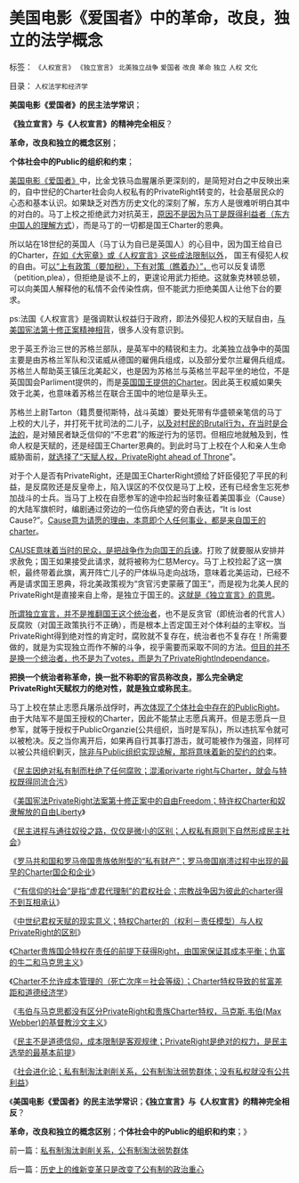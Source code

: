 # 美国电影《爱国者》中的革命，改良，独立的法学概念

标签： `《人权宣言》` `《独立宣言》` `北美独立战争` `爱国者` `改良` `革命` `独立` `人权` `文化` 

目录： `人权法学和经济学`

**美国电影《爱国者》的民主法学常识**；

**《独立宣言》与《人权宣言》的精神完全相反**？

**革命，改良和独立的概念区别**；

**个体社会中的Public的组织和约束**；



[美国电影《爱国者》](../../../2008/3/22/《爱国者》后谈北美独立战争的政治经济外交军事史.md)中，比金戈铁马血腥屠杀更深刻的，是简短对白之中反映出来的，自中世纪的Charter社会向人权私有的PrivateRight转变的，社会基层民众的心态和基本认识。如果缺乏对西方历史文化的深刻了解，东方人是很难听明白其中的对白的。马丁上校之拒绝武力对抗英王，[原因不是因为马丁是既得利益者（东方中国人的理解方式](../../../2009/8/28/已得利益者不是敌人而是盟友！.md)），而是马丁的一切都是国王Charter的恩典。

所以站在18世纪的英国人（马丁认为自已是英国人）的心目中，因为国王给自已的Charter，[在如《大宪章》或《人权宣言》这些成法限制以外](../../../2010/3/26/道德治国“上纲上线”和中庸之道“减纲下线”.md)，
国王有侵犯人权的自由。可[以“上有政策（要加税），下有对策（瞧着办）”，](../../../2012/3/2/中世纪Charter等级社会的阶级死亡次序排定.md)也可以反复请愿（petition,plea），但拒绝是谈不上的，更遑论用武力拒绝。这就象克林顿总顿，可以向美国人解释他的私情不会传染性病，但不能武力拒绝美国人让他下台的要求。

ps:法国《人权宣言》是强调默认权益归于政府，即法外侵犯人权的天赋自由，[与美国宪法第十修正案精神相背](../../../2012/3/1/民主的法学常识和私有制和自由.md)，很多人没有意识到。

忠于英王乔治三世的苏格兰部队，是英军中的精锐和主力。北美独立战争中的英国主要是由苏格兰军队和汉诺威从德国的雇佣兵组成，以及部分爱尔兰雇佣兵组成。苏格兰人帮助英王镇压北美起义，也是因为苏格兰与英格兰平起平坐的地位，不是英国国会Parliment提供的，而是[英国国王提供的Charter](../../../2011/8/21/民主必然是排外的；英国下议院的排外传统.md)。因此英王权威如果失效于北美，也意味着苏格兰在联合王国中的地位是草头王。

苏格兰上尉Tarton（籍贯曼彻斯特，战斗英雄）要处死带有华盛顿亲笔信的马丁上校的大儿子，并打死干扰司法的二儿子，[以及对村民的Brutal行为，在当时是合法的](../../../2011/5/8/北美独立战争简析《爱国者》真假情节.md)，是对殖民者缺乏信仰的“不忠君”的叛逆行为的惩罚。但相应地就触及到，性命人权是天赋的，还是经国王Charter恩典的。到此时马丁上校在个人和亲人生命威胁面前，[就选择了“天赋人权，PrivateRight
ahead of Throne](../../../2009/9/24/人性本私必为善.md)”。

对于个人是否有PrivateRight，还是国王CharterRight颁给了奸臣侵犯了平民的利益，是反腐败还是反皇帝上，陷入误区的不仅仅是马丁上校，还有已经舍生忘死参加战斗的士兵。当马丁上校在自愿参军的途中捡起当时象征着美国事业（Cause）的大陆军旗帜时，编剧通过旁边的一位伤兵绝望的旁白表达，“It
is lost Cause?”。[Cause意为请愿的理由，本意即个人任何事业，都是来自国王的charter](../../../2012/3/2/中世纪君权天赋的积极意义.md)。

[CAUSE意味着当时的民众，是把战争作为向国王的兵谏](../../../2012/3/1/为什么信仰社会无法避免宗教战争？.md)。打败了就要服从安排并求赦免；国王如果接受此请求，就将被称为仁慈Mercy。马丁上校捡起了这一旗帜，最终带着此旗，离开阵亡儿子的尸体纵马走向战场，意味着北美运动，已经不再是请求国王恩典，将北美政策视为“贪官污吏蒙蔽了国王”，而是视为北美人民的PrivateRight是直接来自上帝，是独立于国王的。[这就是《独立宣言》的意思](../../../2011/10/5/基督教干扰了美式民主的渐进过程.md)。

[所谓独立宣言，并不是推翻国王这个统治者](../../../2011/5/8/北美独立战争英国真的万恶不赦吗？.md)，也不是反贪官（即统治者的代言人）反腐败（对国王政策执行不正确），而是根本上否定国王对个体利益的主宰权。当PrivateRight得到绝对性的肯定时，腐败就不复存在，统治者也不复存在！所需要做的，就是为实现独立而作不解的斗争，视乎需要而采取不同的方法。[但目的并不是换一个统治者，也不是为了votes，而是为了PrivateRightIndependance](../../../2011/5/9/有限的革命，有限的战争.md)。



**把换一个统治者称革命，换一批不称职的官员称改良，那么完全确定PrivateRight天赋权力的绝对性，就是独立或称民主**。

马丁上校在禁止志愿兵屠杀战俘时，再[次体现了个体社会中存在的PublicRight](../../../2009/7/1/拯救小资瑞恩的八个美国大兵.md)。由于大陆军不是国王授权的Charter，因此不能禁止志愿兵离开。但是志愿兵一旦参军，就等于授权于PublicOrganzie(公共组织，当时是军队)，所以违抗军令就可以被枪决。反之当你离开后，如果再自行其事打游击，就可能被作为强盗，同样可以被公共组织剿灭，[除非与Public组织实现谅解，那将意味着新的契约的约](../../../2009/9/3/谁主张谁维护，妥协是实力平衡的结果.md)束。

《[民主因绝对私有制而杜绝了任何腐败；混淆privarte
right与Charter，就会与特权既得同流合污](../../../2012/2/29/从白岩松和黄光裕案中看愚民中的精英.md)》

《[美国宪法PrivateRight法案第十修正案中的自由Freedom；特许权Charter和奴隶解放的自由Liberty](../../../2012/3/1/民主的法学常识和私有制和自由.md)》

《[民主进程与通往奴役之路，仅仅是微小的区别；人权私有原则下自然形成民主社会](../../../2012/3/1/民主进程与通往奴役之路，仅仅是微小的区别.md)》

《[罗马共和国和罗马帝国贵族依附型的“私有财产”；罗马帝国崩溃过程中出现的最早的Charter国企和企业](../../../2012/3/1/最早的企业和最早的国企如何产生自罗马帝国？.md)》

《[“有信仰的社会”是指“虚君代理制”的君权社会；宗教战争因为彼此的charter得不到互相承认](../../../2012/3/1/为什么信仰社会无法避免宗教战争？.md)》

《[中世纪君权天赋的现实意义；特权Charter的（权利－责任模型）与人权PrivateRight的区别](../../../2012/3/2/中世纪君权天赋的积极意义.md)》

《[Charter贵族国企特权在责任的前提下获得Right，由国家保证其成本平衡；仇富的牛二和马克思主义](../../../2012/3/2/Charter特权的道德责任和民企PrivteRight自负成本.md)》

《[Charter不允许成本管理的（死亡次序＝社会等级）；Charter特权导致的贫富差距和道德经济学](../../../2012/3/2/中世纪Charter等级社会的阶级死亡次序排定.md)》

《[韦伯与马克思都没有区分PrivateRight和贵族Charter特权，马克斯.韦伯(Max
Webber)的基督教沙文主义](../../../2012/3/3/马克斯.韦伯(Max&nbsp;Webber)的基督教沙文主义.md)》

《[民主不是道德信仰，成本限制是客观规律；PrivateRight是绝对的权力，是民主选举的最基本前提](../../../2012/3/3/民主不是道德信仰，成本限制是客观规律.md)》

《[社会进化论；私有制淘汰剥削关系，公有制淘汰弱势群体；没有私权就没有公共利益](../../../2012/3/3/私有制淘汰剥削关系，公有制淘汰弱势群体.md)》

《**美国电影《爱国者》的民主法学常识**；**《独立宣言》与《人权宣言》的精神完全相反**？

**革命，改良和独立的概念区别**；**个体社会中的Public的组织和约束**；》

前一篇：[私有制淘汰剥削关系，公有制淘汰弱势群体](../../../2012/3/3/私有制淘汰剥削关系，公有制淘汰弱势群体.md)

后一篇：[历史上的维新变革只是改变了公有制的政治重心](../../../2012/3/4/历史上的维新变革只是改变了公有制的政治重心.md)